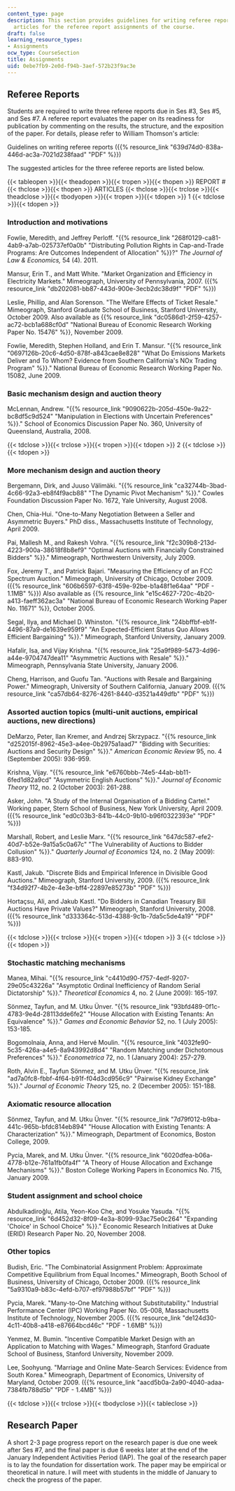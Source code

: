 ```yaml
---
content_type: page
description: This section provides guidelines for writing referee reports and suggested
  articles for the referee report assignments of the course.
draft: false
learning_resource_types:
- Assignments
ocw_type: CourseSection
title: Assignments
uid: 0ebe7fb9-2e0d-f94b-3aef-572b23f9ac3e
---
```

## Referee Reports

Students are required to write three referee reports due in Ses #3, Ses #5, and Ses #7. A referee report evaluates the paper on its readiness for publication by commenting on the results, the structure, and the exposition of the paper. For details, please refer to William Thomson's article:

Guidelines on writing referee reports ({{% resource_link "639d74d0-838a-446d-ac3a-7021d238faad" "PDF" %}})

The suggested articles for the three referee reports are listed below.

{{< tableopen >}}{{< theadopen >}}{{< tropen >}}{{< thopen >}}
REPORT #
{{< thclose >}}{{< thopen >}}
ARTICLES
{{< thclose >}}{{< trclose >}}{{< theadclose >}}{{< tbodyopen >}}{{< tropen >}}{{< tdopen >}}
1
{{< tdclose >}}{{< tdopen >}}

### Introduction and motivations

Fowlie, Meredith, and Jeffrey Perloff. "{{% resource_link "268f0129-ca81-4ab9-a7ab-025737ef0a0b" "Distributing Pollution Rights in Cap-and-Trade Programs: Are Outcomes Independent of Allocation" %}}?" *The Journal of Law & Economics,* 54 (4). 2011.

Mansur, Erin T., and Matt White. "Market Organization and Efficiency in Electricity Markets." Mimeograph, University of Pennsylvania, 2007. ({{% resource_link "db202081-bb87-443d-900e-3ecb2dc38d9f" "PDF" %}})

Leslie, Phillip, and Alan Sorenson. "The Welfare Effects of Ticket Resale." Mimeograph, Stanford Graduate School of Business, Stanford University, October 2009. Also available as {{% resource_link "dc0586d1-2f59-4257-ac72-bcb1a688cf0d" "National Bureau of Economic Research Working Paper No. 15476" %}}, November 2009.

Fowlie, Meredith, Stephen Holland, and Erin T. Mansur. "{{% resource_link "0697126b-20c6-4d50-878f-a843cae8e828" "What Do Emissions Markets Deliver and To Whom? Evidence from Southern California's NOx Trading Program" %}}." National Bureau of Economic Research Working Paper No. 15082, June 2009.

### Basic mechanism design and auction theory

McLennan, Andrew. "{{% resource_link "9090622b-205d-450e-9a22-bc8df5c9d524" "Manipulation in Elections with Uncertain Preferences" %}}." School of Economics Discussion Paper No. 360, University of Queensland, Australia, 2008.

{{< tdclose >}}{{< trclose >}}{{< tropen >}}{{< tdopen >}}
2
{{< tdclose >}}{{< tdopen >}}

### More mechanism design and auction theory

Bergemann, Dirk, and Juuso Välimäki. "{{% resource_link "ca32744b-3bad-4c66-92a3-eb8f4f9acb88" "The Dynamic Pivot Mechanism" %}}." Cowles Foundation Discussion Paper No. 1672, Yale University, August 2008.

Chen, Chia-Hui. "One-to-Many Negotiation Between a Seller and Asymmetric Buyers." PhD diss., Massachusetts Institute of Technology, April 2009.

Pai, Mallesh M., and Rakesh Vohra. "{{% resource_link "f2c309b8-213d-4223-900a-38618f8b8ef9" "Optimal Auctions with Financially Constrained Bidders" %}}." Mimeograph, Northwestern University, July 2009.

Fox, Jeremy T., and Patrick Bajari. "Measuring the Efficiency of an FCC Spectrum Auction." Mimeograph, University of Chicago, October 2009. ({{% resource_link "606b6597-63f8-459e-92be-b1a48f1e64aa" "PDF - 1.1MB" %}}) Also available as {{% resource_link "e15c4627-720c-4b20-a413-faeff362ac3a" "National Bureau of Economic Research Working Paper No. 11671" %}}, October 2005.

Segal, Ilya, and Michael D. Whinston. "{{% resource_link "24bbffbf-eb1f-4496-87a9-de1639e959f9" "An Expected-Efficient Status Quo Allows Efficient Bargaining" %}}." Mimeograph, Stanford University, January 2009.

Hafalir, Isa, and Vijay Krishna. "{{% resource_link "25a9f989-5473-4d96-a44e-9704747dea11" "Asymmetric Auctions with Resale" %}}." Mimeograph, Pennsylvania State University, January 2006.

Cheng, Harrison, and Guofu Tan. "Auctions with Resale and Bargaining Power." Mimeograph, University of Southern California, January 2009. ({{% resource_link "ca57db64-8276-4261-8440-d3521a449dfb" "PDF" %}})

### Assorted auction topics (multi-unit auctions, empirical auctions, new directions)

DeMarzo, Peter, Ilan Kremer, and Andrzej Skrzypacz. "{{% resource_link "d252015f-8962-45e3-a4ee-0b2975a1aad7" "Bidding with Securities: Auctions and Security Design" %}}." *American Economic Review* 95, no. 4 (September 2005): 936-959. 

Krishna, Vijay. "{{% resource_link "e6760bbb-74e5-44ab-bb11-6fed1d82a9cd" "Asymmetric English Auctions" %}}." *Journal of Economic Theory* 112, no. 2 (October 2003): 261-288.

Asker, John. "A Study of the Internal Organisation of a Bidding Cartel." Working paper, Stern School of Business, New York University, April 2009. ({{% resource_link "ed0c03b3-841b-44c0-9b10-b96f0322393e" "PDF" %}})

Marshall, Robert, and Leslie Marx. "{{% resource_link "647dc587-efe2-40d7-b52e-9a15a5c0a67c" "The Vulnerability of Auctions to Bidder Collusion" %}}." *Quarterly Journal of Economics* 124, no. 2 (May 2009): 883-910.

Kastl, Jakub. "Discrete Bids and Empirical Inference in Divisible Good Auctions." Mimeograph, Stanford University, 2009. ({{% resource_link "f34d92f7-4b2e-4e3e-bff4-22897e85273b" "PDF" %}})

Hortaçsu, Ali, and Jakub Kastl. "Do Bidders in Canadian Treasury Bill Auctions Have Private Values?" Mimeograph, Stanford University, 2008. ({{% resource_link "d333364c-513d-4388-9c1b-7da5c5de4a19" "PDF" %}})

{{< tdclose >}}{{< trclose >}}{{< tropen >}}{{< tdopen >}}
3
{{< tdclose >}}{{< tdopen >}}

### Stochastic matching mechanisms

Manea, Mihai. "{{% resource_link "c4410d90-f757-4edf-9207-29e05c43226a" "Asymptotic Ordinal Inefficiency of Random Serial Dictatorship" %}}." *Theoretical Economics* 4, no. 2 (June 2009): 165-197.

Sönmez, Tayfun, and M. Utku Ünver. "{{% resource_link "93bfd489-0f1c-4783-9e4d-28113dde6fe2" "House Allocation with Existing Tenants: An Equivalence" %}}." *Games and Economic Behavior* 52, no. 1 (July 2005): 153-185.

Bogomolnaia, Anna, and Hervé Moulin. "{{% resource_link "4032fe90-5c35-426a-a4e5-8a943992d8d4" "Random Matching under Dichotomous Preferences" %}}." *Econometrica* 72, no. 1 (January 2004): 257-279.

Roth, Alvin E., Tayfun Sönmez, and M. Utku Ünver. "{{% resource_link "ad7a0fc8-fbbf-4f64-b91f-f04d3cd956c9" "Pairwise Kidney Exchange" %}}." *Journal of Economic Theory* 125, no. 2 (December 2005): 151-188.

### Axiomatic resource allocation

Sönmez, Tayfun, and M. Utku Ünver. "{{% resource_link "7d79f012-b9ba-441c-965b-bfdc814eb894" "House Allocation with Existing Tenants: A Characterization" %}}." Mimeograph, Department of Economics, Boston College, 2009.

Pycia, Marek, and M. Utku Ünver. "{{% resource_link "6020dfea-b06a-4778-b12e-761a1fb0fa4f" "A Theory of House Allocation and Exchange Mechanisms" %}}." Boston College Working Papers in Economics No. 715, January 2009.

### Student assignment and school choice

Abdulkadiroğlu, Atila, Yeon-Koo Che, and Yosuke Yasuda. "{{% resource_link "6d452d32-8f09-4e3a-8099-93ac75e0c264" "Expanding 'Choice' in School Choice" %}}." Economic Research Initiatives at Duke (ERID) Research Paper No. 20, November 2008.

### Other topics

Budish, Eric. "The Combinatorial Assignment Problem: Approximate Competitive Equilibrium from Equal Incomes." Mimeograph, Booth School of Business, University of Chicago, October 2009. ({{% resource_link "5a9310a9-b83c-4efd-b707-ef97988b57bf" "PDF" %}})

Pycia, Marek. "Many-to-One Matching without Substitutability." Industrial Performance Center (IPC) Working Paper No. 05-008, Massachusetts Institute of Technology, November 2005. ({{% resource_link "de124d30-4c11-40b8-a418-e87664bcd46c" "PDF - 1.6MB" %}})

Yenmez, M. Bumin. "Incentive Compatible Market Design with an Application to Matching with Wages." Mimeograph, Stanford Graduate School of Business, Stanford University, November 2009. 

Lee, Soohyung. "Marriage and Online Mate-Search Services: Evidence from South Korea." Mimeograph, Department of Economics, University of Maryland, October 2009. ({{% resource_link "aacd5b0a-2a90-4040-adaa-7384fb788d5b" "PDF - 1.4MB" %}})

{{< tdclose >}}{{< trclose >}}{{< tbodyclose >}}{{< tableclose >}}

## Research Paper

A short 2-3 page progress report on the research paper is due one week after Ses #7, and the final paper is due 6 weeks later at the end of the January Independent Activities Period (IAP). The goal of the research paper is to lay the foundation for dissertation work. The paper may be empirical or theoretical in nature. I will meet with students in the middle of January to check the progress of the paper.